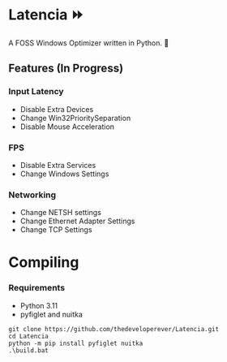 # Latencia ⏩
A FOSS Windows Optimizer written in Python. 🐍

## Features (In Progress)

### Input Latency

- Disable Extra Devices
- Change Win32PrioritySeparation
- Disable Mouse Acceleration

### FPS

- Disable Extra Services
- Change Windows Settings

### Networking

- Change NETSH settings
- Change Ethernet Adapter Settings
- Change TCP Settings

# Compiling

### Requirements

- Python 3.11
- pyfiglet and nuitka

```
git clone https://github.com/thedeveloperever/Latencia.git
cd Latencia
python -m pip install pyfiglet nuitka
.\build.bat
```

